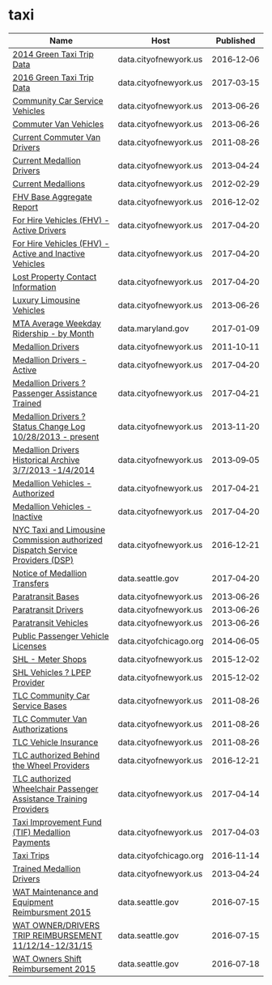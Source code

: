 # taxi

Name | Host | Published
---- | ---- | ---------
[2014 Green Taxi Trip Data](../datasets/2np7-5jsg.md) | data.cityofnewyork.us | 2016&#x2011;12&#x2011;06
[2016 Green Taxi Trip Data](../datasets/hvrh-b6nb.md) | data.cityofnewyork.us | 2017&#x2011;03&#x2011;15
[Community Car Service Vehicles](../datasets/scwj-eyn6.md) | data.cityofnewyork.us | 2013&#x2011;06&#x2011;26
[Commuter Van Vehicles](../datasets/q44u-339y.md) | data.cityofnewyork.us | 2013&#x2011;06&#x2011;26
[Current Commuter Van Drivers](../datasets/mf6v-bdzr.md) | data.cityofnewyork.us | 2011&#x2011;08&#x2011;26
[Current Medallion Drivers](../datasets/s22f-jsd4.md) | data.cityofnewyork.us | 2013&#x2011;04&#x2011;24
[Current Medallions](../datasets/avwq-z233.md) | data.cityofnewyork.us | 2012&#x2011;02&#x2011;29
[FHV Base Aggregate Report](../datasets/2v9c-2k7f.md) | data.cityofnewyork.us | 2016&#x2011;12&#x2011;02
[For Hire Vehicles (FHV) - Active Drivers](../datasets/xjfq-wh2d.md) | data.cityofnewyork.us | 2017&#x2011;04&#x2011;20
[For Hire Vehicles (FHV) - Active and Inactive Vehicles](../datasets/8wbx-tsch.md) | data.cityofnewyork.us | 2017&#x2011;04&#x2011;20
[Lost Property Contact Information](../datasets/dg7a-jiz2.md) | data.cityofnewyork.us | 2017&#x2011;04&#x2011;20
[Luxury Limousine Vehicles](../datasets/jdb4-d3j9.md) | data.cityofnewyork.us | 2013&#x2011;06&#x2011;26
[MTA Average Weekday Ridership - by Month](../datasets/ub96-xxqw.md) | data.maryland.gov | 2017&#x2011;01&#x2011;09
[Medallion Drivers](../datasets/iux8-53rc.md) | data.cityofnewyork.us | 2011&#x2011;10&#x2011;11
[Medallion Drivers - Active](../datasets/jb3k-j3gp.md) | data.cityofnewyork.us | 2017&#x2011;04&#x2011;20
[Medallion Drivers ? Passenger Assistance Trained](../datasets/td5q-ry6d.md) | data.cityofnewyork.us | 2017&#x2011;04&#x2011;21
[Medallion Drivers ? Status Change Log 10/28/2013 - present](../datasets/sjfe-fppp.md) | data.cityofnewyork.us | 2013&#x2011;11&#x2011;20
[Medallion Drivers Historical Archive 3/7/2013 -1/4/2014](../datasets/n776-dsqy.md) | data.cityofnewyork.us | 2013&#x2011;09&#x2011;05
[Medallion Vehicles - Authorized](../datasets/rhe8-mgbb.md) | data.cityofnewyork.us | 2017&#x2011;04&#x2011;21
[Medallion Vehicles - Inactive](../datasets/jgtb-hmpg.md) | data.cityofnewyork.us | 2017&#x2011;04&#x2011;20
[NYC Taxi and Limousine Commission authorized Dispatch Service Providers (DSP)](../datasets/2n4x-d97d.md) | data.cityofnewyork.us | 2016&#x2011;12&#x2011;21
[Notice of Medallion Transfers](../datasets/rk6r-ehyv.md) | data.seattle.gov | 2017&#x2011;04&#x2011;20
[Paratransit Bases](../datasets/r247-45ub.md) | data.cityofnewyork.us | 2013&#x2011;06&#x2011;26
[Paratransit Drivers](../datasets/8bqd-u9ta.md) | data.cityofnewyork.us | 2013&#x2011;06&#x2011;26
[Paratransit Vehicles](../datasets/v39y-4v3t.md) | data.cityofnewyork.us | 2013&#x2011;06&#x2011;26
[Public Passenger Vehicle Licenses](../datasets/tfm3-3j95.md) | data.cityofchicago.org | 2014&#x2011;06&#x2011;05
[SHL - Meter Shops](../datasets/56e3-rp8d.md) | data.cityofnewyork.us | 2015&#x2011;12&#x2011;02
[SHL Vehicles ? LPEP Provider](../datasets/6pwv-zmgh.md) | data.cityofnewyork.us | 2015&#x2011;12&#x2011;02
[TLC Community Car Service Bases](../datasets/nadh-kjkc.md) | data.cityofnewyork.us | 2011&#x2011;08&#x2011;26
[TLC Commuter Van Authorizations](../datasets/yksz-5xaj.md) | data.cityofnewyork.us | 2011&#x2011;08&#x2011;26
[TLC Vehicle Insurance](../datasets/cw8b-zbc3.md) | data.cityofnewyork.us | 2011&#x2011;08&#x2011;26
[TLC authorized Behind the Wheel Providers](../datasets/auuc-fqzi.md) | data.cityofnewyork.us | 2016&#x2011;12&#x2011;21
[TLC authorized Wheelchair Passenger Assistance Training Providers](../datasets/ayeb-p4mv.md) | data.cityofnewyork.us | 2017&#x2011;04&#x2011;14
[Taxi Improvement Fund (TIF) Medallion Payments](../datasets/ht4t-wzcm.md) | data.cityofnewyork.us | 2017&#x2011;04&#x2011;03
[Taxi Trips](../datasets/wrvz-psew.md) | data.cityofchicago.org | 2016&#x2011;11&#x2011;14
[Trained Medallion Drivers](../datasets/m4pf-wpkz.md) | data.cityofnewyork.us | 2013&#x2011;04&#x2011;24
[WAT Maintenance and Equipment Reimbursment 2015](../datasets/3mzv-b4ze.md) | data.seattle.gov | 2016&#x2011;07&#x2011;15
[WAT OWNER/DRIVERS TRIP REIMBURSEMENT 11/12/14-12/31/15](../datasets/7xw3-6hfi.md) | data.seattle.gov | 2016&#x2011;07&#x2011;15
[WAT Owners Shift Reimbursement 2015](../datasets/a44h-qn3y.md) | data.seattle.gov | 2016&#x2011;07&#x2011;18

